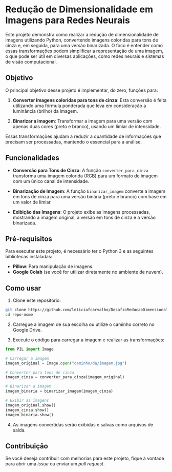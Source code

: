 # Redução de Dimensionalidade em Imagens para Redes Neurais

Este projeto demonstra como realizar a redução de dimensionalidade de imagens utilizando Python, convertendo imagens coloridas para tons de cinza e, em seguida, para uma versão binarizada. O foco é entender como essas transformações podem simplificar a representação de uma imagem, o que pode ser útil em diversas aplicações, como redes neurais e sistemas de visão computacional.

## Objetivo

O principal objetivo desse projeto é implementar, do zero, funções para:

1. **Converter imagens coloridas para tons de cinza**: Esta conversão é feita utilizando uma fórmula ponderada que leva em consideração a luminância (brilho) da imagem.
   
2. **Binarizar a imagem**: Transformar a imagem para uma versão com apenas duas cores (preto e branco), usando um limiar de intensidade. 

Essas transformações ajudam a reduzir a quantidade de informações que precisam ser processadas, mantendo o essencial para a análise.

## Funcionalidades

- **Conversão para Tons de Cinza**: A função `converter_para_cinza` transforma uma imagem colorida (RGB) para um formato de imagem com um único canal de intensidade.
  
- **Binarização de Imagem**: A função `binarizar_imagem` converte a imagem em tons de cinza para uma versão binária (preto e branco) com base em um valor de limiar.

- **Exibição das Imagens**: O projeto exibe as imagens processadas, mostrando a imagem original, a versão em tons de cinza e a versão binarizada.

## Pré-requisitos

Para executar este projeto, é necessário ter o Python 3 e as seguintes bibliotecas instaladas:

- **Pillow**: Para manipulação de imagens.
- **Google Colab** (se você for utilizar diretamente no ambiente de nuvem).

## Como usar

1. Clone este repositório:

```bash
git clone https://github.com/leticiafcarvalho/DesafioReducaoDimensionalidade
cd repo-nome
```

2. Carregue a imagem de sua escolha ou utilize o caminho correto no Google Drive.

3. Execute o código para carregar a imagem e realizar as transformações:

```python
from PIL import Image

# Carregar a imagem
imagem_original = Image.open("caminho/da/imagem.jpg")

# Converter para tons de cinza
imagem_cinza = converter_para_cinza(imagem_original)

# Binarizar a imagem
imagem_binaria = binarizar_imagem(imagem_cinza)

# Exibir as imagens
imagem_original.show()
imagem_cinza.show()
imagem_binaria.show()
```

4. As imagens convertidas serão exibidas e salvas como arquivos de saída.

## Contribuição

Se você deseja contribuir com melhorias para este projeto, fique à vontade para abrir uma *issue* ou enviar um *pull request*.
